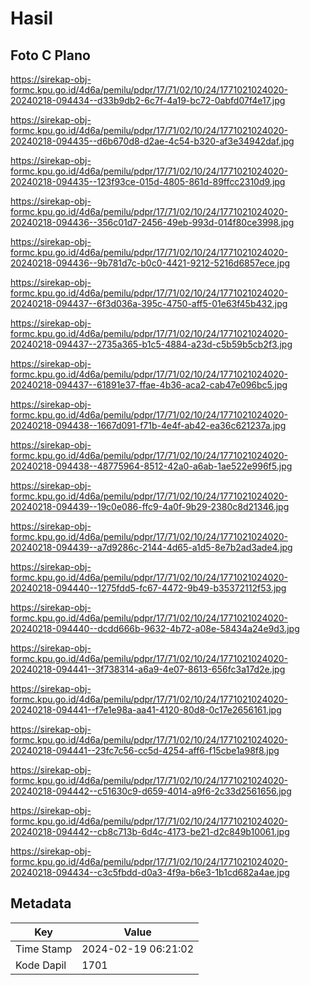 # Hasil

## Foto C Plano

https://sirekap-obj-formc.kpu.go.id/4d6a/pemilu/pdpr/17/71/02/10/24/1771021024020-20240218-094434--d33b9db2-6c7f-4a19-bc72-0abfd07f4e17.jpg

https://sirekap-obj-formc.kpu.go.id/4d6a/pemilu/pdpr/17/71/02/10/24/1771021024020-20240218-094435--d6b670d8-d2ae-4c54-b320-af3e34942daf.jpg

https://sirekap-obj-formc.kpu.go.id/4d6a/pemilu/pdpr/17/71/02/10/24/1771021024020-20240218-094435--123f93ce-015d-4805-861d-89ffcc2310d9.jpg

https://sirekap-obj-formc.kpu.go.id/4d6a/pemilu/pdpr/17/71/02/10/24/1771021024020-20240218-094436--356c01d7-2456-49eb-993d-014f80ce3998.jpg

https://sirekap-obj-formc.kpu.go.id/4d6a/pemilu/pdpr/17/71/02/10/24/1771021024020-20240218-094436--9b781d7c-b0c0-4421-9212-5216d6857ece.jpg

https://sirekap-obj-formc.kpu.go.id/4d6a/pemilu/pdpr/17/71/02/10/24/1771021024020-20240218-094437--6f3d036a-395c-4750-aff5-01e63f45b432.jpg

https://sirekap-obj-formc.kpu.go.id/4d6a/pemilu/pdpr/17/71/02/10/24/1771021024020-20240218-094437--2735a365-b1c5-4884-a23d-c5b59b5cb2f3.jpg

https://sirekap-obj-formc.kpu.go.id/4d6a/pemilu/pdpr/17/71/02/10/24/1771021024020-20240218-094437--61891e37-ffae-4b36-aca2-cab47e096bc5.jpg

https://sirekap-obj-formc.kpu.go.id/4d6a/pemilu/pdpr/17/71/02/10/24/1771021024020-20240218-094438--1667d091-f71b-4e4f-ab42-ea36c621237a.jpg

https://sirekap-obj-formc.kpu.go.id/4d6a/pemilu/pdpr/17/71/02/10/24/1771021024020-20240218-094438--48775964-8512-42a0-a6ab-1ae522e996f5.jpg

https://sirekap-obj-formc.kpu.go.id/4d6a/pemilu/pdpr/17/71/02/10/24/1771021024020-20240218-094439--19c0e086-ffc9-4a0f-9b29-2380c8d21346.jpg

https://sirekap-obj-formc.kpu.go.id/4d6a/pemilu/pdpr/17/71/02/10/24/1771021024020-20240218-094439--a7d9286c-2144-4d65-a1d5-8e7b2ad3ade4.jpg

https://sirekap-obj-formc.kpu.go.id/4d6a/pemilu/pdpr/17/71/02/10/24/1771021024020-20240218-094440--1275fdd5-fc67-4472-9b49-b35372112f53.jpg

https://sirekap-obj-formc.kpu.go.id/4d6a/pemilu/pdpr/17/71/02/10/24/1771021024020-20240218-094440--dcdd666b-9632-4b72-a08e-58434a24e9d3.jpg

https://sirekap-obj-formc.kpu.go.id/4d6a/pemilu/pdpr/17/71/02/10/24/1771021024020-20240218-094441--3f738314-a6a9-4e07-8613-656fc3a17d2e.jpg

https://sirekap-obj-formc.kpu.go.id/4d6a/pemilu/pdpr/17/71/02/10/24/1771021024020-20240218-094441--f7e1e98a-aa41-4120-80d8-0c17e2656161.jpg

https://sirekap-obj-formc.kpu.go.id/4d6a/pemilu/pdpr/17/71/02/10/24/1771021024020-20240218-094441--23fc7c56-cc5d-4254-aff6-f15cbe1a98f8.jpg

https://sirekap-obj-formc.kpu.go.id/4d6a/pemilu/pdpr/17/71/02/10/24/1771021024020-20240218-094442--c51630c9-d659-4014-a9f6-2c33d2561656.jpg

https://sirekap-obj-formc.kpu.go.id/4d6a/pemilu/pdpr/17/71/02/10/24/1771021024020-20240218-094442--cb8c713b-6d4c-4173-be21-d2c849b10061.jpg

https://sirekap-obj-formc.kpu.go.id/4d6a/pemilu/pdpr/17/71/02/10/24/1771021024020-20240218-094434--c3c5fbdd-d0a3-4f9a-b6e3-1b1cd682a4ae.jpg


## Metadata

| Key        | Value               |
| ---------- | ------------------- |
| Time Stamp | 2024-02-19 06:21:02 |
| Kode Dapil | 1701                |




